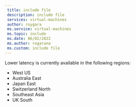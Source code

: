 ```yaml
---
 title: include file
 description: include file
 services: virtual-machines
 author: roygara
 ms.service: virtual-machines
 ms.topic: include
 ms.date: 06/02/2022
 ms.author: rogarana
 ms.custom: include file
---
```


Lower latency is currently available in the following regions:

- West US
- Australia East
- Japan East
- Switzerland North
- Southeast Asia
- UK South